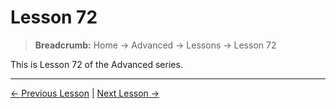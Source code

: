 # Lesson 72

> **Breadcrumb:** Home → Advanced → Lessons → Lesson 72

This is Lesson 72 of the Advanced series.

---

[← Previous Lesson](lesson_71.md) | [Next Lesson →](lesson_73.md)
